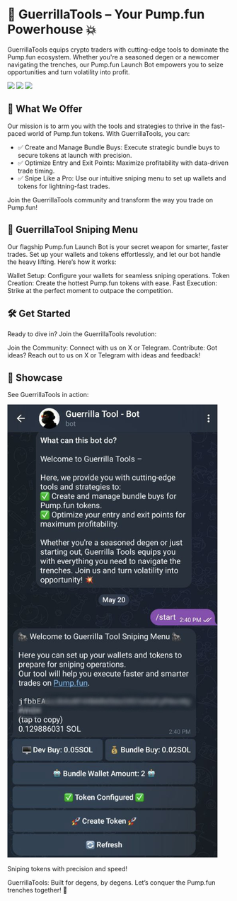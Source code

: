 # 🦍 GuerrillaTools – Your Pump.fun Powerhouse 💥
GuerrillaTools equips crypto traders with cutting-edge tools to dominate the Pump.fun ecosystem. Whether you're a seasoned degen or a newcomer navigating the trenches, our Pump.fun Launch Bot empowers you to seize opportunities and turn volatility into profit.
<p>
  <a href="https://t.me/GuerrillaTool"><img src="https://img.shields.io/badge/Telegram-2CA5E0?style=for-the-badge&logo=telegram&logoColor=white" /></a>
  <a href="https://guerrillatools.xyz"><img src="https://img.shields.io/badge/Website-000000?style=for-the-badge&logo=google-chrome&logoColor=white" /></a>
  <a href="https://x.com/GuerrillaTool"><img src="https://img.shields.io/badge/Twitter-1DA1F2?style=for-the-badge&logo=twitter&logoColor=white" /></a>
</p>

## 🚀 What We Offer
Our mission is to arm you with the tools and strategies to thrive in the fast-paced world of Pump.fun tokens. With GuerrillaTools, you can:

+ ✅ Create and Manage Bundle Buys: Execute strategic bundle buys to secure tokens at launch with precision.
+ ✅ Optimize Entry and Exit Points: Maximize profitability with data-driven trade timing.
+ ✅ Snipe Like a Pro: Use our intuitive sniping menu to set up wallets and tokens for lightning-fast trades.

Join the GuerrillaTools community and transform the way you trade on Pump.fun!
## 🦍 GuerrillaTool Sniping Menu
Our flagship Pump.fun Launch Bot is your secret weapon for smarter, faster trades. Set up your wallets and tokens effortlessly, and let our bot handle the heavy lifting. Here’s how it works:

Wallet Setup: Configure your wallets for seamless sniping operations.
Token Creation: Create the hottest Pump.fun tokens with ease.
Fast Execution: Strike at the perfect moment to outpace the competition.

## 🛠️ Get Started
Ready to dive in? Join the GuerrillaTools revolution:

Join the Community: Connect with us on X or Telegram.
Contribute: Got ideas? Reach out to us on X or Telegram with ideas and feedback!

## 📸 Showcase
See GuerrillaTools in action:

![sneak_peak.jpg](https://github.com/GuerrillaTools/.github/blob/main/sneak_peak.jpg)

Sniping tokens with precision and speed!

GuerrillaTools: Built for degens, by degens. Let’s conquer the Pump.fun trenches together! 💪

